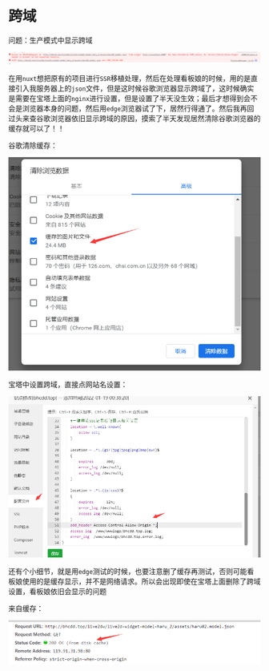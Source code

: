 # 跨域

问题：生产模式中显示跨域

![image-20220227233437819](README/image-20220227233437819.png)

在用`nuxt`想把原有的项目进行`SSR`移植处理，然后在处理看板娘的时候，用的是直接引入我服务器上的`json`文件，但是这时候谷歌浏览器显示跨域了，这时候确实是需要在宝塔上面的`nginx`进行设置，但是设置了半天没生效；最后才想得到会不会是浏览器本身的问题，然后用`edge`浏览器试了下，居然行得通了。然后我再回过头来查谷歌浏览器依旧显示跨域的原因，摸索了半天发现居然清除谷歌浏览器的缓存就可以了！！

谷歌清除缓存：

![image-20220227234150141](README/image-20220227234150141.png)



宝塔中设置跨域，直接点网站名设置：

![image-20220227233626312](README/image-20220227233626312.png)



还有个小细节，就是用`edge`测试的时候，也要注意删了缓存再测试，否则可能看板娘使用的是缓存显示，并不是网络请求。所以会出现即使在宝塔上面删除了跨域设置，看板娘依旧会显示的问题

来自缓存：

![image-20220227234333546](README/image-20220227234333546.png)



